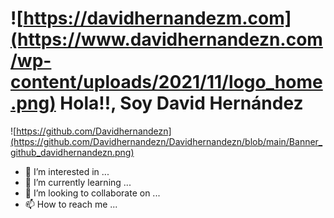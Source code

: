 # ![https://davidhernandezm.com](https://www.davidhernandezn.com/wp-content/uploads/2021/11/logo_home.png) Hola!!, Soy David Hernández
![https://github.com/Davidhernandezn](https://github.com/Davidhernandezn/Davidhernandezn/blob/main/Banner_github_davidhernandezn.png)

- 👀 I’m interested in ...
- 🌱 I’m currently learning ...
- 💞️ I’m looking to collaborate on ...
- 📫 How to reach me ...

<!---
Davidhernandezn/Davidhernandezn is a ✨ special ✨ repository because its `README.md` (this file) appears on your GitHub profile.
You can click the Preview link to take a look at your changes.
--->
